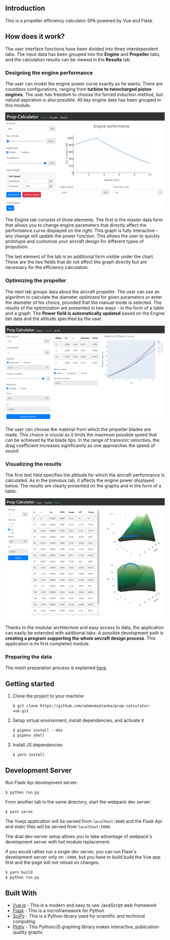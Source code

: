 ## Introduction
This is a propeller efficiency calculator SPA powered by Vue and Flask. 

## How does it work?
The user interface functions have been divided into three interdependent tabs. 
The input data has been grouped into the **Engine** and **Propeller** tabs, and the calculation results can be viewed in the **Results** tab.

### Designing the engine performance
The user can model the engine power curve exactly as he wants.
There are countless configurations, ranging from **turbine to twincharged piston engines**.
The user has freedom to choose the forced induction method, but natural aspiration is also possible.
All key engine data has been grouped in this module.

<img src="https://github.com/adamsmietanka/propeller-mesher/blob/master/docs/images/app_engine.png" align=middle/>

The Engine tab consists of three elements. 
The first is the master data form that allows you to change engine parameters that directly affect the performance curve displayed on the right.
This graph is fully interactive - any change will update the power function. 
This allows the user to quickly prototype and customize your aircraft design for different types of propulsion. 

The last element of the tab is an additional form visible under the chart. 
These are the two fields that do not affect the graph directly but are necessary for the efficiency calculation.

### Optimizing the propeller
The next tab groups data about the aircraft propeller. 
The user can use an algorithm to calculate the diameter optimized for given parameters or enter the diameter of his choice, provided that the manual mode is selected.
The results of the optimization are presented in two ways - in the form of a table and a graph.
The **Power field is automatically updated** based on the Engine tab data and the altitude specified by the user.

<img src="https://github.com/adamsmietanka/propeller-mesher/blob/master/docs/images/app_prop.png" align=middle/>

The user can choose the material from which the propeller blades are made. 
This choice is crucial as it limits the maximum possible speed that can be achieved by the blade tips. 
In the range of transonic velocities, the drag coefficient increases significantly as one approaches the speed of sound.

### Visualizing the results
The first text field specifies the altitude for which the aircraft performance is calculated. 
As in the previous tab, it affects the engine power displayed below.
The results are clearly presented on the graphs and in the form of a table.

<img src="https://github.com/adamsmietanka/propeller-mesher/blob/master/docs/images/app.png" align=middle/>

Thanks to the modular architecture and easy access to data, the application can easily be extended with additional tabs. 
A possible development path is **creating a program supporting the whole aircraft design process**. 
This application is its first completed module.

### Preparing the data
The mesh preparation process is explained [here](https://github.com/adamsmietanka/propeller-mesher#propeller-chart-meshing-toolkit).

## Getting started
1. Clone the project to your machine
    ```
    $ git clone https://github.com/adamsmietanka/prop-calculator-vue.git
    ```
2. Setup virtual environment, install dependencies, and activate it
    ```
    $ pipenv install --dev
    $ pipenv shell
    ```
3. Install JS dependencies
    ```
    $ yarn install
    ```

## Development Server

Run Flask Api development server:

```
$ python run.py
```

From another tab in the same directory, start the webpack dev server:

```
$ yarn serve
```

The Vuejs application will be served from `localhost:8080` and the Flask Api
and static files will be served from `localhost:5000`.

The dual dev-server setup allows you to take advantage of
webpack's development server with hot module replacement.

If you would rather run a single dev server, you can run Flask's
development server only on `:5000`, but you have to build build the Vue app first
and the page will not reload on changes.

```
$ yarn build
$ python run.py
```

## Built With
* [Vue.js](https://vuejs.org/) - This is a modern and easy to use JavaScript web framework
* [Flask](http://flask.pocoo.org/) - This is a microframework for Python
* [SciPy](http://scipy.org/) - This is a Python library used for scientific and technical computing
* [Plotly](http://plotly.com/) - This Python/JS graphing library makes interactive, publication-quality graphs
